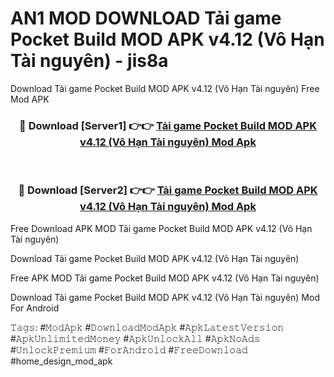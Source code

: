 # AN1 MOD DOWNLOAD Tải game Pocket Build MOD APK v4.12 (Vô Hạn Tài nguyên) - jis8a
Download Tải game Pocket Build MOD APK v4.12 (Vô Hạn Tài nguyên) Free Mod APK

<div align="center">
<h3>🔴 Download [Server1] 👉👉 <a href="https://apk-comot.site?title=Tải_game_Pocket_Build_MOD_APK_v4.12_(Vô_Hạn_Tài_nguyên)">Tải game Pocket Build MOD APK v4.12 (Vô Hạn Tài nguyên) Mod Apk</a></h3><br>

<h3>🔴 Download [Server2] 👉👉 <a href="https://apk-comot.site?title=Tải_game_Pocket_Build_MOD_APK_v4.12_(Vô_Hạn_Tài_nguyên)">Tải game Pocket Build MOD APK v4.12 (Vô Hạn Tài nguyên) Mod Apk</a></h3>
</div>


Free Download APK MOD Tải game Pocket Build MOD APK v4.12 (Vô Hạn Tài nguyên)

Download Tải game Pocket Build MOD APK v4.12 (Vô Hạn Tài nguyên) 

Free APK MOD Tải game Pocket Build MOD APK v4.12 (Vô Hạn Tài nguyên) 

Download Tải game Pocket Build MOD APK v4.12 (Vô Hạn Tài nguyên) Mod For Android

𝚃𝚊𝚐𝚜: #𝙼𝚘𝚍𝙰𝚙𝚔 #𝙳𝚘𝚠𝚗𝚕𝚘𝚊𝚍𝙼𝚘𝚍𝙰𝚙𝚔 #𝙰𝚙𝚔𝙻𝚊𝚝𝚎𝚜𝚝𝚅𝚎𝚛𝚜𝚒𝚘𝚗 #𝙰𝚙𝚔𝚄𝚗𝚕𝚒𝚖𝚒𝚝𝚎𝚍𝙼𝚘𝚗𝚎𝚢 #𝙰𝚙𝚔𝚄𝚗𝚕𝚘𝚌𝚔𝙰𝚕𝚕 #𝙰𝚙𝚔𝙽𝚘𝙰𝚍𝚜 #𝚄𝚗𝚕𝚘𝚌𝚔𝙿𝚛𝚎𝚖𝚒𝚞𝚖 #𝙵𝚘𝚛𝙰𝚗𝚍𝚛𝚘𝚒𝚍 #𝙵𝚛𝚎𝚎𝙳𝚘𝚠𝚗𝚕𝚘𝚊𝚍 #home_design_mod_apk